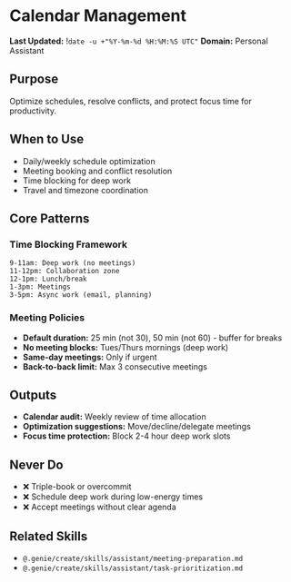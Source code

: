 # Calendar Management
**Last Updated:** !`date -u +"%Y-%m-%d %H:%M:%S UTC"`
**Domain:** Personal Assistant

## Purpose
Optimize schedules, resolve conflicts, and protect focus time for productivity.

## When to Use
- Daily/weekly schedule optimization
- Meeting booking and conflict resolution
- Time blocking for deep work
- Travel and timezone coordination

## Core Patterns

### Time Blocking Framework
```
9-11am: Deep work (no meetings)
11-12pm: Collaboration zone
12-1pm: Lunch/break
1-3pm: Meetings
3-5pm: Async work (email, planning)
```

### Meeting Policies
- **Default duration:** 25 min (not 30), 50 min (not 60) - buffer for breaks
- **No meeting blocks:** Tues/Thurs mornings (deep work)
- **Same-day meetings:** Only if urgent
- **Back-to-back limit:** Max 3 consecutive meetings

## Outputs
- **Calendar audit:** Weekly review of time allocation
- **Optimization suggestions:** Move/decline/delegate meetings
- **Focus time protection:** Block 2-4 hour deep work slots

## Never Do
- ❌ Triple-book or overcommit
- ❌ Schedule deep work during low-energy times
- ❌ Accept meetings without clear agenda

## Related Skills
- `@.genie/create/skills/assistant/meeting-preparation.md`
- `@.genie/create/skills/assistant/task-prioritization.md`

